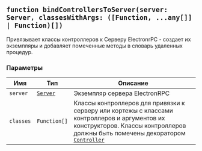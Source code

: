 ## `function bindControllersToServer(server: Server, classesWithArgs: ([Function, ...any[]] | Function)[])`

Привязывает классы контроллеров к Серверу ElectronrPC - создает их экземпляры и добавляет помеченные методы в словарь удаленных процедур.

### Параметры

| Имя       | Тип                                          | Описание                                                                                                                                                                                                                            |
| --------- | -------------------------------------------- | ----------------------------------------------------------------------------------------------------------------------------------------------------------------------------------------------------------------------------------- |
| `server`  | [`Server`](#/api/electron-rpc-server/server) | Экземпляр сервера ElectronRPC                                                                                                                                                                                                       |
| `classes` | `Function[]`                                 | Классы контроллеров для привязки к серверу или кортежы с классами контроллеров и аргументов их конструкторов. Классы контроллеров должны быть помечены декоратором [`Controller`](#/api/electron-rpc-server-controllers/controller) |
